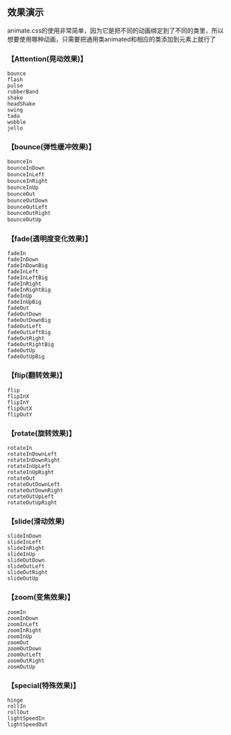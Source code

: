 ## 效果演示

animate.css的使用非常简单，因为它是把不同的动画绑定到了不同的类里，所以想要使用哪种动画，只需要把通用类animated和相应的类添加到元素上就行了

### 【Attention(晃动效果)】

```
bounce
flash
pulse
rubberBand
shake
headShake
swing
tada
wobble
jello
```

### 【bounce(弹性缓冲效果)】

```js
bounceIn
bounceInDown
bounceInLeft
bounceInRight
bounceInUp
bounceOut
bounceOutDown
bounceOutLeft
bounceOutRight
bounceOutUp
```

### 【fade(透明度变化效果)】

```
fadeIn
fadeInDown
fadeInDownBig
fadeInLeft
fadeInLeftBig
fadeInRight
fadeInRightBig
fadeInUp
fadeInUpBig
fadeOut
fadeOutDown
fadeOutDownBig
fadeOutLeft
fadeOutLeftBig
fadeOutRight
fadeOutRightBig
fadeOutUp
fadeOutUpBig
```

### 【flip(翻转效果)】

```
flip
flipInX
flipInY
flipOutX
flipOutY
```

### 【rotate(旋转效果)】

```
rotateIn
rotateInDownLeft
rotateInDownRight
rotateInUpLeft
rotateInUpRight
rotateOut
rotateOutDownLeft
rotateOutDownRight
rotateOutUpLeft
rotateOutUpRight
```

### 【slide(滑动效果)

```
slideInDown
slideInLeft
slideInRight
slideInUp
slideOutDown
slideOutLeft
slideOutRight
slideOutUp
```

### 【zoom(变焦效果)】

```
zoomIn
zoomInDown
zoomInLeft
zoomInRight
zoomInUp
zoomOut
zoomOutDown
zoomOutLeft
zoomOutRight
zoomOutUp
```

### 【special(特殊效果)】

```
hinge
rollIn
rollOut
lightSpeedIn
lightSpeedOut
```


